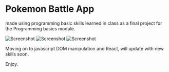 # Pokemon Battle App

made using programming basic skills learned in class as a final project for the Programming basics module.

![Screenshot](screenshot_1.png)
![Screenshot](screenshot_2.png)
![Screenshot](screenshot_3.png)

Moving on to javascript DOM manipulation and React, will update with new skills soon.

Enjoy.

